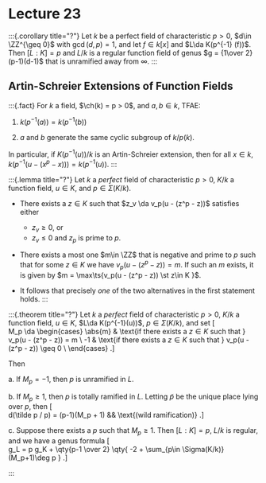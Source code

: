 # Lecture 23

:::{.corollary title="?"}
Let $k$ be a perfect field of characteristic $p>0$, $d\in \ZZ^{\geq 0}$ with $\gcd(d, p) = 1$, and let $f\in k[x]$ and $L\da K(p^{-1} (f))$.
Then $[L:K] = p$ and $L/k$ is a regular function field of genus $g = {1\over 2}(p-1)(d-1)$ that is unramified away from $\infty$.
:::

## Artin-Schreier Extensions of Function Fields

:::{.fact}
For $k$ a field, $\ch(k) = p > 0$, and $a, b\in k$, TFAE:

1. $k(p^{-1}(a)) = k(p^{-1}(b))$

2. $a$ and $b$ generate the same cyclic subgroup of $k/p(k)$.

In particular, if $K(p^{-1}(u))/k$ is an Artin-Schreier extension, then for all $x\in k$, $k(p^{-1}(u - (x^p - x))) = k(p^{-1}(u))$.
:::

:::{.lemma title="?"}
Let $k$ a *perfect* field of characteristic $p>0$, $K/k$ a function field, $u\in K$, and $p\in \Sigma(K/k)$.

- There exists a $z\in K$ such that $z_v \da v_p(u - (z^p - z))$ satisfies either

  - $z_v \geq 0$, or
  - $z_v\leq 0$ and $z_p$ is prime to $p$.

- There exists a most one $m\in \ZZ$ that is negative and prime to $p$ such that for some $z\in K$ we have $v_p(u - (z^p - z)) = m$.
If such an $m$ exists, it is given by $m = \max\ts{v_p(u - (z^p - z)) \st z\in K }$.

- It follows that precisely *one* of the two alternatives in the first statement holds.
:::

:::{.theorem title="?"}
Let $k$ a *perfect* field of characteristic $p>0$, $K/k$ a function field, $u\in K$, $L\da K(p^{-1}(u))$, $p\in \Sigma(K/k)$, and set
\[  
M_p \da 
\begin{cases}
\abs{m} & \text{if there exists a $z\in K$ such that } v_p(u - (z^p - z)) = m \\
-1 & \text{if there exists a $z\in K$ such that } v_p(u - (z^p - z)) \geq 0 \\
\end{cases}
.\]

Then

a. If $M_p = -1$, then $p$ is unramified in $L$.

b. If $M_p \geq 1$, then $p$ is totally ramified in $L$.
  Letting $\tilde p$ be the unique place lying over $p$, then
  \[  
  d(\tilde p / p) = (p-1)(M_p + 1) && \text{(wild ramification)}
  .\]

c. Suppose there exists a $p$ such that $M_p \geq 1$.
  Then $[L: K] = p$, $L/k$ is regular, and we have a genus formula
  \[  
  g_L = p g_K + \qty{p-1 \over 2} \qty{ -2 + \sum_{p\in \Sigma(K/k)}(M_p+1)\deg p }
  .\]

:::


